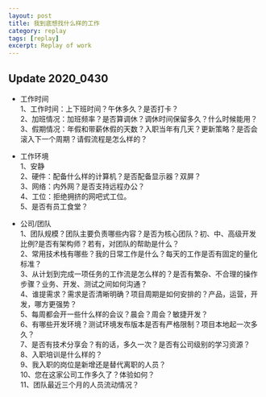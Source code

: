 ```yaml
---
layout: post
title: 我到底想找什么样的工作
category: replay
tags: [replay]
excerpt: Replay of work
---
```


## Update 2020_0430

- 工作时间  
1、工作时间：上下班时间？午休多久？是否打卡？      
2、加班情况：加班频率？是否算调休？调休时间保留多久？什么时候能用？  
3、假期情况：年假和带薪休假的天数？入职当年有几天？更新策略？是否会滚入下一个周期？请假流程是怎么样的？  


- 工作环境  
1、安静  
2、硬件：配备什么样的计算机？是否配备显示器？双屏？  
3、网络：内外网？是否支持远程办公？   
4、工位：拒绝拥挤的网吧式工位。  
5、是否有员工食堂？  


- 公司/团队   
1、团队规模？团队主要负责哪些内容？是否为核心团队？初、中、高级开发比例?是否有架构师？若有，对团队的帮助是什么？  
2、常用技术栈有哪些？我的日常工作是什么？每天的工作是否有固定的量化标准？    
3、从计划到完成一项任务的工作流是怎么样的？是否有繁杂、不合理的操作步骤？业务、开发、测试之间如何沟通？  
4、谁提需求？需求是否清晰明确？项目周期是如何安排的？产品，运营，开发，哪方更强势？  
5、每周都会开一些什么样的会议？晨会？周会？敏捷开发？  
6、有哪些开发环境？测试环境发布版本是否有严格限制？项目本地起一次多久？  
7、是否有技术分享会？有的话，多久一次？是否有公司级别的学习资源？  
8、入职培训是什么样的？  
9、我入职的岗位是新增还是替代离职的人员？  
10、您在这家公司工作多久了？体验如何？  
11、团队最近三个月的人员流动情况？  

